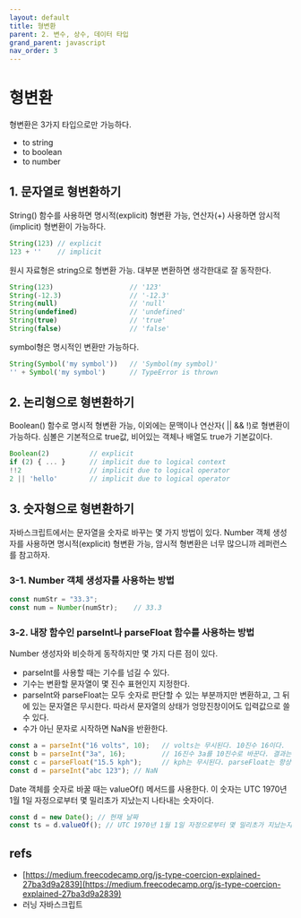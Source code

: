 ```yaml
---
layout: default
title: 형변환
parent: 2. 변수, 상수, 데이터 타입
grand_parent: javascript
nav_order: 3
---
```


# 형변환

형변환은 3가지 타입으로만 가능하다.

* to string
* to boolean
* to number

## 1. 문자열로 형변환하기

String() 함수를 사용하면 명시적(explicit) 형변환 가능, 연산자(+) 사용하면 암시적(implicit) 형변환이 가능하다.

```javascript
String(123) // explicit
123 + ''    // implicit
```

원시 자료형은 string으로 형변환 가능. 대부분 변환하면 생각한대로 잘 동작한다.

```javascript
String(123)                   // '123'
String(-12.3)                 // '-12.3'
String(null)                  // 'null'
String(undefined)             // 'undefined'
String(true)                  // 'true'
String(false)                 // 'false'
```

symbol형은 명시적인 변환만 가능하다.

```javascript
String(Symbol('my symbol'))   // 'Symbol(my symbol)'
'' + Symbol('my symbol')      // TypeError is thrown
```

## 2. 논리형으로 형변환하기

Boolean() 함수로 명시적 형변환 가능, 이외에는 문맥이나 연산자( \|\| && !)로 형변환이 가능하다. 심볼은 기본적으로 true값, 비어있는 객체나 배열도 true가 기본값이다.

```javascript
Boolean(2)          // explicit
if (2) { ... }      // implicit due to logical context
!!2                 // implicit due to logical operator
2 || 'hello'        // implicit due to logical operator
```

## 3. 숫자형으로 형변환하기

자바스크립트에서는 문자열을 숫자로 바꾸는 몇 가지 방법이 있다. Number 객체 생성자를 사용하면 명시적(explicit) 형변환 가능, 암시적 형변환은 너무 많으니까 레퍼런스를 참고하자.

### 3-1. Number 객체 생성자를 사용하는 방법

```javascript
const numStr = "33.3";
const num = Number(numStr);    // 33.3
```

### 3-2. 내장 함수인 parseInt나 parseFloat 함수를 사용하는 방법

Number 생성자와 비슷하게 동작하지만 몇 가지 다른 점이 있다.

* parseInt를 사용할 때는 기수를 넘길 수 있다.
* 기수는 변환할 문자열이 몇 진수 표현인지 지정한다. 
* parseInt와 parseFloat는 모두 숫자로 판단할 수 있는 부분까지만 변환하고, 그 뒤에 있는 문자열은 무시한다. 따라서 문자열의 상태가 엉망진창이어도 입력값으로 쓸 수 있다.
* 수가 아닌 문자로 시작하면 NaN을 반환한다.

```javascript
const a = parseInt("16 volts", 10);   // volts는 무시된다. 10진수 16이다.
const b = parseInt("3a", 16);         // 16진수 3a를 10진수로 바꾼다. 결과는 58.
const c = parseFloat("15.5 kph");     // kph는 무시된다. parseFloat는 항상 기수가 10이라고 가정한다. 결과는 15.5
const d = parseInt("abc 123"); // NaN
```

Date 객체를 숫자로 바꿀 때는 valueOf() 메서드를 사용한다. 이 숫자는 UTC 1970년 1월 1일 자정으로부터 몇 밀리초가 지났는지 나타내는 숫자이다.

```javascript
const d = new Date(); // 현재 날짜
const ts = d.valueOf(); // UTC 1970년 1월 1일 자정으로부터 몇 밀리초가 지났는지 나타내는 숫자
```

## refs

* [https://medium.freecodecamp.org/js-type-coercion-explained-27ba3d9a2839](https://medium.freecodecamp.org/js-type-coercion-explained-27ba3d9a2839)
* 러닝 자바스크립트
